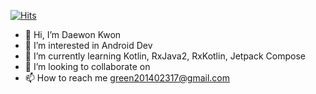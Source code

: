 [![Hits](https://hits.seeyoufarm.com/api/count/incr/badge.svg?url=https%3A%2F%2Fgithub.com%2FKwonDae%2FKwonDae&count_bg=%2379C83D&title_bg=%23555555&icon=github.svg&icon_color=%23E7E7E7&title=hits&edge_flat=false)](https://hits.seeyoufarm.com)

- 👋 Hi, I’m Daewon Kwon
- 👀 I’m interested in Android Dev
- 🌱 I’m currently learning Kotlin, RxJava2, RxKotlin, Jetpack Compose
- 💞️ I’m looking to collaborate on 
- 📫 How to reach me green201402317@gmail.com
